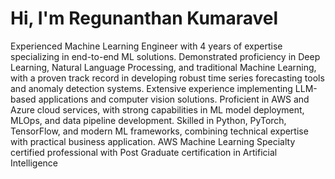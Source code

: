 
# Hi, I'm Regunanthan Kumaravel

Experienced Machine Learning Engineer with 4 years of expertise specializing in end-to-end ML solutions. Demonstrated proficiency in Deep Learning, Natural Language Processing, and traditional Machine Learning, with a proven track record in developing robust time series forecasting tools and anomaly detection systems. Extensive experience implementing LLM-based applications and computer vision solutions. Proficient in AWS and Azure cloud services, with strong capabilities in ML model deployment, MLOps, and data pipeline development. Skilled in Python, PyTorch, TensorFlow, and modern ML frameworks, combining technical expertise with practical business application. AWS Machine Learning Specialty certified professional with Post Graduate certification in Artificial Intelligence
